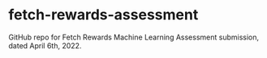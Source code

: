# fetch-rewards-assessment
GitHub repo for Fetch Rewards Machine Learning Assessment submission, dated April 6th, 2022.
